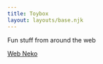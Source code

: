 ```yaml
---
title: Toybox
layout: layouts/base.njk
---
```


Fun stuff from around the web

<a href="https://webneko.net">Web Neko</a>
